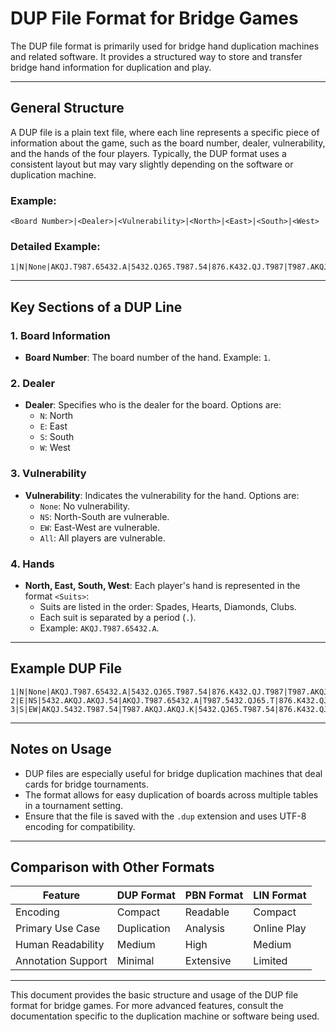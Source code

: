 # DUP File Format for Bridge Games

The DUP file format is primarily used for bridge hand duplication machines and related software. It provides a structured way to store and transfer bridge hand information for duplication and play.

---

## General Structure

A DUP file is a plain text file, where each line represents a specific piece of information about the game, such as the board number, dealer, vulnerability, and the hands of the four players. Typically, the DUP format uses a consistent layout but may vary slightly depending on the software or duplication machine.

### Example:
```
<Board Number>|<Dealer>|<Vulnerability>|<North>|<East>|<South>|<West>
```

### Detailed Example:
```
1|N|None|AKQJ.T987.65432.A|5432.QJ65.T987.54|876.K432.QJ.T987|T987.AKQJ.AKQJ.K
```

---

## Key Sections of a DUP Line

### **1. Board Information**
- **Board Number**: The board number of the hand. Example: `1`.

### **2. Dealer**
- **Dealer**: Specifies who is the dealer for the board. Options are:
  - `N`: North
  - `E`: East
  - `S`: South
  - `W`: West

### **3. Vulnerability**
- **Vulnerability**: Indicates the vulnerability for the hand. Options are:
  - `None`: No vulnerability.
  - `NS`: North-South are vulnerable.
  - `EW`: East-West are vulnerable.
  - `All`: All players are vulnerable.

### **4. Hands**
- **North, East, South, West**: Each player's hand is represented in the format `<Suits>`:
  - Suits are listed in the order: Spades, Hearts, Diamonds, Clubs.
  - Each suit is separated by a period (`.`).
  - Example: `AKQJ.T987.65432.A`.

---

## Example DUP File

```
1|N|None|AKQJ.T987.65432.A|5432.QJ65.T987.54|876.K432.QJ.T987|T987.AKQJ.AKQJ.K
2|E|NS|5432.AKQJ.AKQJ.54|AKQJ.T987.65432.A|T987.5432.QJ65.T|876.K432.QJ.T987
3|S|EW|AKQJ.5432.T987.54|T987.AKQJ.AKQJ.K|5432.QJ65.T987.54|876.K432.QJ.T987
```

---

## Notes on Usage

- DUP files are especially useful for bridge duplication machines that deal cards for bridge tournaments.
- The format allows for easy duplication of boards across multiple tables in a tournament setting.
- Ensure that the file is saved with the `.dup` extension and uses UTF-8 encoding for compatibility.

---

## Comparison with Other Formats

| Feature            | DUP Format         | PBN Format        | LIN Format        |
|--------------------|--------------------|-------------------|-------------------|
| Encoding           | Compact            | Readable          | Compact           |
| Primary Use Case   | Duplication        | Analysis          | Online Play       |
| Human Readability  | Medium             | High              | Medium            |
| Annotation Support | Minimal            | Extensive         | Limited           |

---

This document provides the basic structure and usage of the DUP file format for bridge games. For more advanced features, consult the documentation specific to the duplication machine or software being used.